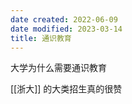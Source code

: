 ```yaml
---
date created: 2022-06-09
date modified: 2023-03-14
title: 通识教育
---
```


大学为什么需要通识教育

[[浙大]] 的大类招生真的很赞
